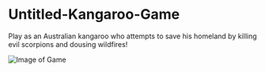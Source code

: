 # Untitled-Kangaroo-Game
Play as an Australian kangaroo who attempts to save his homeland by killing evil scorpions and dousing wildfires!

![Image of Game](screenshot.png)
